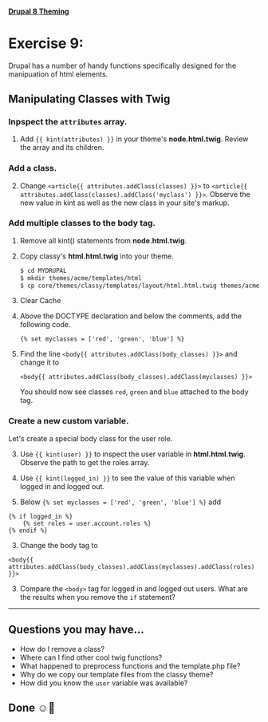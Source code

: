 #### [Drupal 8 Theming](README.md)

# Exercise 9:

Drupal has a number of handy functions specifically designed for the manipuation of html elements.


## Manipulating Classes with Twig

### Inpspect the `attributes` array.
1. Add `{{ kint(attributes) }}` in your theme's **node.html.twig**. Review the array and its children.

### Add a class.
2. Change `<article{{ attributes.addClass(classes) }}>` to
```<article{{ attributes.addClass(classes).addClass('myclass') }}>```. Observe the new value in kint as well as the new class in your site's markup.


### Add multiple classes to the body tag.
1. Remove all kint() statements from **node.html.twig**.

2. Copy classy's **html.html.twig** into your theme.

    ```bash
    $ cd MYDRUPAL
    $ mkdir themes/acme/templates/html
    $ cp core/themes/classy/templates/layout/html.html.twig themes/acme/templates/html/html.html.twig
    ```
3. Clear Cache

3. Above the DOCTYPE declaration and below the comments, add the following code.

    ```twig
    {% set myclasses = ['red', 'green', 'blue'] %}
    ```

5. Find the line `<body{{ attributes.addClass(body_classes) }}>` and change it to

    ```twig
    <body{{ attributes.addClass(body_classes).addClass(myclasses) }}>
    ```
   
    You should now see classes `red`, `green` and `blue` attached to the body tag.

### Create a new custom variable.
Let's create a special body class for the user role.

3. Use `{{ kint(user) }}` to inspect the user variable in **html.html.twig**.  Observe the path to get the roles array.

4. Use `{{ kint(logged_in) }}` to see the value of this variable when logged in and logged out. 

2. Below ```{% set myclasses = ['red', 'green', 'blue'] %}``` add 

```twig
{% if logged_in %} 
    {% set roles = user.account.roles %}
{% endif %}
```

3. Change the body tag to   

```twig
<body{{ attributes.addClass(body_classes).addClass(myclasses).addClass(roles) }}>
```

3. Compare the `<body>` tag for logged in and logged out users. What are the results when you remove the `if` statement?

-------------------


## Questions you may have...
+ How do I remove a class?
+ Where can I find other cool twig functions?
+ What happened to preprocess functions and the template.php file?
+ Why do we copy our template files from the classy theme?
+ How did you know the `user` variable was available?



## Done ☺
